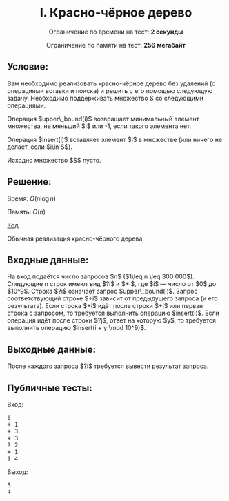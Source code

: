 <center><h1>I. Красно-чёрное дерево</h1></center>
    
<p><center>Ограничение по времени на тест: <b>2 секунды</b></center></p>

<p><center>Ограничение по памяти на тест: <b>256 мегабайт</b></center></p>

<h2>Условие:</h2>

<div><p>Вам необходимо реализовать красно-чёрное дерево без удалений (с операциями вставки и поиска) и решить с его помощью следующую задачу. Необходимо поддерживать множество S со следующими операциями. </p><p>Операция $upper\_bound(i)$ возвращает минимальный элемент множества, не меньший $i$ или -1, если такого элемента нет.</p><p>Операция $insert(i)$ вставляет элемент $i$ в множестве (или ничего не делает, если $i\in S$).</p><p>Исходно множество $S$ пусто. </p></div>

<h2>Решение:</h2>

Время: $O(n\log n)$

Память: $O(n)$

[Код](solution.cpp)

Обычная реализация красно-чёрного дерева

<h2>Входные данные:</h2>

<p>На вход подаётся число запросов $n$ ($1\leq n \leq 300 000$). Следующие n строк имеют вид $?i$ и $+i$, где $i$ — число от $0$ до $10^9$. Строка $?i$ означает запрос $upper\_bound(i)$. Запрос соответствующий строке $+i$ зависит от предыдущего запроса (и его результата). Если строка $+i$ идёт после строки $+j$ или первая строка с запросом, то требуется выполнить операцию $insert(i)$. Если операция идёт после строки $?j$, ответ на которую $y$, то требуется выполнить операцию $insert(i + y \mod 10^9)$.</p>

<h2>Выходные данные:</h2>

<p>После каждого запроса $?i$ требуется вывести результат запроса.</p>

<h2>Публичные тесты:</h2>

Вход:

<pre>
6
+ 1
+ 3
+ 3
? 2
+ 1
? 4
</pre>

Выход:

<pre>
3
4
</pre>